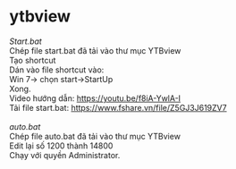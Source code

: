 # ytbview
*Start.bat*<br>
Chép file start.bat đã tải vào thư mục YTBview
<br>
Tạo shortcut
<br>
Dán vào file shortcut vào:<br>
Win 7-> chọn start->StartUp<br>
Xong.<br>
Video hướng dẫn: https://youtu.be/f8iA-YwlA-I <br>
Tải file start.bat: https://www.fshare.vn/file/Z5GJ3J619ZV7 <br><br>
*auto.bat*<br>
Chép file auto.bat đã tải vào thư mục YTBview
<br>Edit lại số 1200 thành 14800<br>
Chạy với quyền Administrator.

